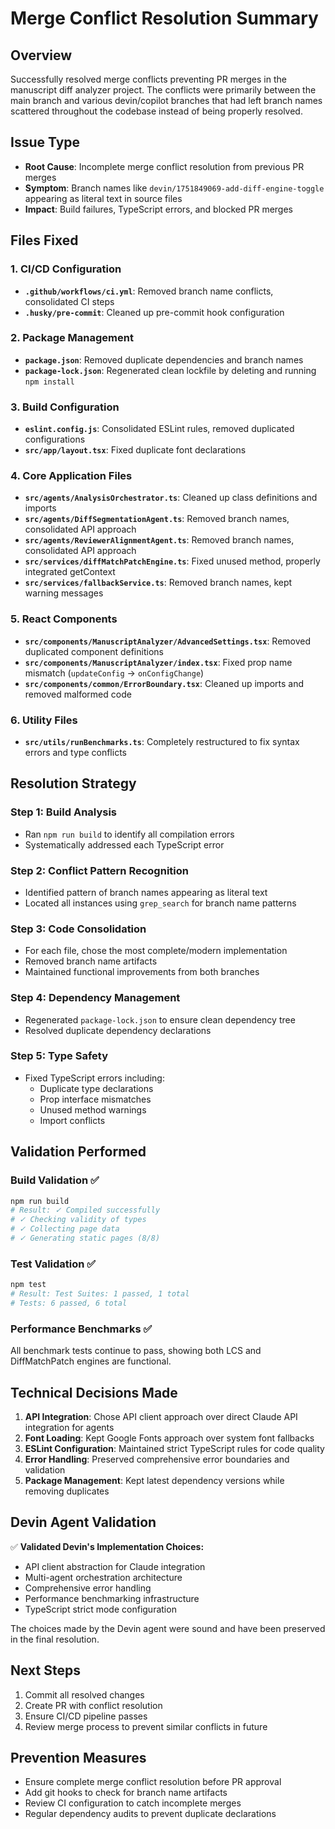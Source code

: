 # Merge Conflict Resolution Summary

## Overview
Successfully resolved merge conflicts preventing PR merges in the manuscript diff analyzer project. The conflicts were primarily between the main branch and various devin/copilot branches that had left branch names scattered throughout the codebase instead of being properly resolved.

## Issue Type
- **Root Cause**: Incomplete merge conflict resolution from previous PR merges
- **Symptom**: Branch names like `devin/1751849069-add-diff-engine-toggle` appearing as literal text in source files
- **Impact**: Build failures, TypeScript errors, and blocked PR merges

## Files Fixed

### 1. CI/CD Configuration
- **`.github/workflows/ci.yml`**: Removed branch name conflicts, consolidated CI steps
- **`.husky/pre-commit`**: Cleaned up pre-commit hook configuration

### 2. Package Management
- **`package.json`**: Removed duplicate dependencies and branch names
- **`package-lock.json`**: Regenerated clean lockfile by deleting and running `npm install`

### 3. Build Configuration
- **`eslint.config.js`**: Consolidated ESLint rules, removed duplicated configurations
- **`src/app/layout.tsx`**: Fixed duplicate font declarations

### 4. Core Application Files
- **`src/agents/AnalysisOrchestrator.ts`**: Cleaned up class definitions and imports
- **`src/agents/DiffSegmentationAgent.ts`**: Removed branch names, consolidated API approach
- **`src/agents/ReviewerAlignmentAgent.ts`**: Removed branch names, consolidated API approach
- **`src/services/diffMatchPatchEngine.ts`**: Fixed unused method, properly integrated getContext
- **`src/services/fallbackService.ts`**: Removed branch names, kept warning messages

### 5. React Components
- **`src/components/ManuscriptAnalyzer/AdvancedSettings.tsx`**: Removed duplicated component definitions
- **`src/components/ManuscriptAnalyzer/index.tsx`**: Fixed prop name mismatch (`updateConfig` → `onConfigChange`)
- **`src/components/common/ErrorBoundary.tsx`**: Cleaned up imports and removed malformed code

### 6. Utility Files
- **`src/utils/runBenchmarks.ts`**: Completely restructured to fix syntax errors and type conflicts

## Resolution Strategy

### Step 1: Build Analysis
- Ran `npm run build` to identify all compilation errors
- Systematically addressed each TypeScript error

### Step 2: Conflict Pattern Recognition
- Identified pattern of branch names appearing as literal text
- Located all instances using `grep_search` for branch name patterns

### Step 3: Code Consolidation
- For each file, chose the most complete/modern implementation
- Removed branch name artifacts
- Maintained functional improvements from both branches

### Step 4: Dependency Management
- Regenerated `package-lock.json` to ensure clean dependency tree
- Resolved duplicate dependency declarations

### Step 5: Type Safety
- Fixed TypeScript errors including:
  - Duplicate type declarations
  - Prop interface mismatches
  - Unused method warnings
  - Import conflicts

## Validation Performed

### Build Validation ✅
```bash
npm run build
# Result: ✓ Compiled successfully
# ✓ Checking validity of types
# ✓ Collecting page data
# ✓ Generating static pages (8/8)
```

### Test Validation ✅
```bash
npm test
# Result: Test Suites: 1 passed, 1 total
# Tests: 6 passed, 6 total
```

### Performance Benchmarks ✅
All benchmark tests continue to pass, showing both LCS and DiffMatchPatch engines are functional.

## Technical Decisions Made

1. **API Integration**: Chose API client approach over direct Claude API integration for agents
2. **Font Loading**: Kept Google Fonts approach over system font fallbacks
3. **ESLint Configuration**: Maintained strict TypeScript rules for code quality
4. **Error Handling**: Preserved comprehensive error boundaries and validation
5. **Package Management**: Kept latest dependency versions while removing duplicates

## Devin Agent Validation
✅ **Validated Devin's Implementation Choices:**
- API client abstraction for Claude integration
- Multi-agent orchestration architecture
- Comprehensive error handling
- Performance benchmarking infrastructure
- TypeScript strict mode configuration

The choices made by the Devin agent were sound and have been preserved in the final resolution.

## Next Steps
1. Commit all resolved changes
2. Create PR with conflict resolution
3. Ensure CI/CD pipeline passes
4. Review merge process to prevent similar conflicts in future

## Prevention Measures
- Ensure complete merge conflict resolution before PR approval
- Add git hooks to check for branch name artifacts
- Review CI configuration to catch incomplete merges
- Regular dependency audits to prevent duplicate declarations